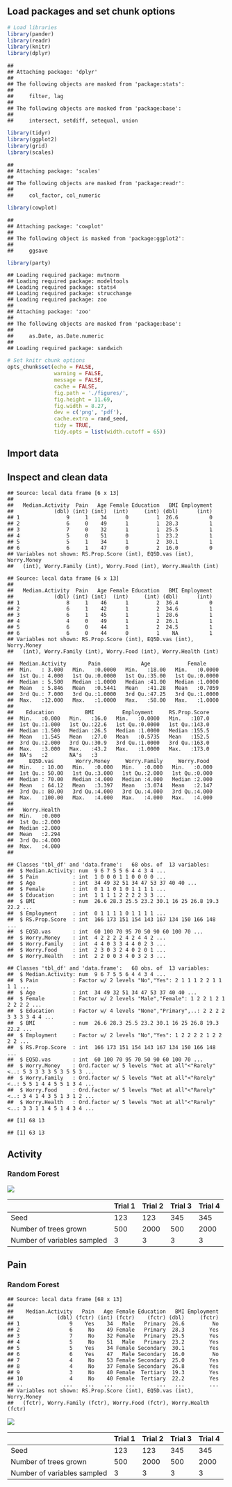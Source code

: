 Load packages and set chunk options
-----------------------------------

``` r
# Load libraries
library(pander)
library(readr)
library(knitr)
library(dplyr)
```

    ## 
    ## Attaching package: 'dplyr'
    ## 
    ## The following objects are masked from 'package:stats':
    ## 
    ##     filter, lag
    ## 
    ## The following objects are masked from 'package:base':
    ## 
    ##     intersect, setdiff, setequal, union

``` r
library(tidyr)
library(ggplot2)
library(grid)
library(scales)
```

    ## 
    ## Attaching package: 'scales'
    ## 
    ## The following objects are masked from 'package:readr':
    ## 
    ##     col_factor, col_numeric

``` r
library(cowplot)
```

    ## 
    ## Attaching package: 'cowplot'
    ## 
    ## The following object is masked from 'package:ggplot2':
    ## 
    ##     ggsave

``` r
library(party)
```

    ## Loading required package: mvtnorm
    ## Loading required package: modeltools
    ## Loading required package: stats4
    ## Loading required package: strucchange
    ## Loading required package: zoo
    ## 
    ## Attaching package: 'zoo'
    ## 
    ## The following objects are masked from 'package:base':
    ## 
    ##     as.Date, as.Date.numeric
    ## 
    ## Loading required package: sandwich

``` r
# Set knitr chunk options
opts_chunk$set(echo = FALSE,
               warning = FALSE,
               message = FALSE,
               cache = FALSE,
               fig.path = './figures/',
               fig.height = 11.69,
               fig.width = 8.27,
               dev = c('png', 'pdf'),
               cache.extra = rand_seed,
               tidy = TRUE, 
               tidy.opts = list(width.cutoff = 65))
```

Import data
-----------

Inspect and clean data
----------------------

    ## Source: local data frame [6 x 13]
    ## 
    ##   Median.Activity  Pain   Age Female Education   BMI Employment
    ##             (dbl) (int) (int)  (int)     (int) (dbl)      (int)
    ## 1               9     1    34      0         1  26.6          0
    ## 2               6     0    49      1         1  28.3          1
    ## 3               7     0    32      1         1  25.5          1
    ## 4               5     0    51      0         1  23.2          1
    ## 5               5     1    34      1         2  30.1          1
    ## 6               6     1    47      0         2  16.0          0
    ## Variables not shown: RS.Prop.Score (int), EQ5D.vas (int), Worry.Money
    ##   (int), Worry.Family (int), Worry.Food (int), Worry.Health (int)

    ## Source: local data frame [6 x 13]
    ## 
    ##   Median.Activity  Pain   Age Female Education   BMI Employment
    ##             (dbl) (int) (int)  (int)     (int) (dbl)      (int)
    ## 1               8     1    46      1         2  36.4          0
    ## 2               6     1    42      1         2  34.6          1
    ## 3               6     1    45      1         1  28.6          1
    ## 4               4     0    49      1         2  26.1          1
    ## 5               6     0    44      1         2  24.5          1
    ## 6               6     0    44      0         1    NA          1
    ## Variables not shown: RS.Prop.Score (int), EQ5D.vas (int), Worry.Money
    ##   (int), Worry.Family (int), Worry.Food (int), Worry.Health (int)

    ##  Median.Activity       Pain             Age            Female      
    ##  Min.   : 3.000   Min.   :0.0000   Min.   :18.00   Min.   :0.0000  
    ##  1st Qu.: 4.000   1st Qu.:0.0000   1st Qu.:35.00   1st Qu.:0.0000  
    ##  Median : 5.500   Median :1.0000   Median :41.00   Median :1.0000  
    ##  Mean   : 5.846   Mean   :0.5441   Mean   :41.28   Mean   :0.7059  
    ##  3rd Qu.: 7.000   3rd Qu.:1.0000   3rd Qu.:47.25   3rd Qu.:1.0000  
    ##  Max.   :12.000   Max.   :1.0000   Max.   :58.00   Max.   :1.0000  
    ##                                                                    
    ##    Education          BMI         Employment     RS.Prop.Score  
    ##  Min.   :0.000   Min.   :16.0   Min.   :0.0000   Min.   :107.0  
    ##  1st Qu.:1.000   1st Qu.:22.6   1st Qu.:0.0000   1st Qu.:143.0  
    ##  Median :1.500   Median :26.5   Median :1.0000   Median :155.5  
    ##  Mean   :1.545   Mean   :27.0   Mean   :0.5735   Mean   :152.5  
    ##  3rd Qu.:2.000   3rd Qu.:30.9   3rd Qu.:1.0000   3rd Qu.:163.0  
    ##  Max.   :3.000   Max.   :43.2   Max.   :1.0000   Max.   :173.0  
    ##  NA's   :2       NA's   :3                                      
    ##     EQ5D.vas       Worry.Money     Worry.Family     Worry.Food   
    ##  Min.   : 10.00   Min.   :0.000   Min.   :0.000   Min.   :0.000  
    ##  1st Qu.: 50.00   1st Qu.:3.000   1st Qu.:2.000   1st Qu.:0.000  
    ##  Median : 70.00   Median :4.000   Median :4.000   Median :2.000  
    ##  Mean   : 64.12   Mean   :3.397   Mean   :3.074   Mean   :2.147  
    ##  3rd Qu.: 80.00   3rd Qu.:4.000   3rd Qu.:4.000   3rd Qu.:4.000  
    ##  Max.   :100.00   Max.   :4.000   Max.   :4.000   Max.   :4.000  
    ##                                                                  
    ##   Worry.Health  
    ##  Min.   :0.000  
    ##  1st Qu.:2.000  
    ##  Median :2.000  
    ##  Mean   :2.294  
    ##  3rd Qu.:4.000  
    ##  Max.   :4.000  
    ## 

    ## Classes 'tbl_df' and 'data.frame':   68 obs. of  13 variables:
    ##  $ Median.Activity: num  9 6 7 5 5 6 4 4 3 4 ...
    ##  $ Pain           : int  1 0 0 0 1 1 0 0 0 0 ...
    ##  $ Age            : int  34 49 32 51 34 47 53 37 40 40 ...
    ##  $ Female         : int  0 1 1 0 1 0 1 1 1 1 ...
    ##  $ Education      : int  1 1 1 1 2 2 2 2 3 3 ...
    ##  $ BMI            : num  26.6 28.3 25.5 23.2 30.1 16 25 26.8 19.3 22.2 ...
    ##  $ Employment     : int  0 1 1 1 1 0 1 1 1 1 ...
    ##  $ RS.Prop.Score  : int  166 173 151 154 143 167 134 150 166 148 ...
    ##  $ EQ5D.vas       : int  60 100 70 95 70 50 90 60 100 70 ...
    ##  $ Worry.Money    : int  4 2 2 2 2 4 2 4 4 2 ...
    ##  $ Worry.Family   : int  4 4 0 3 3 4 4 0 2 3 ...
    ##  $ Worry.Food     : int  2 3 0 3 2 4 0 2 0 1 ...
    ##  $ Worry.Health   : int  2 2 0 0 3 4 0 3 2 3 ...

    ## Classes 'tbl_df' and 'data.frame':   68 obs. of  13 variables:
    ##  $ Median.Activity: num  9 6 7 5 5 6 4 4 3 4 ...
    ##  $ Pain           : Factor w/ 2 levels "No","Yes": 2 1 1 1 2 2 1 1 1 1 ...
    ##  $ Age            : int  34 49 32 51 34 47 53 37 40 40 ...
    ##  $ Female         : Factor w/ 2 levels "Male","Female": 1 2 2 1 2 1 2 2 2 2 ...
    ##  $ Education      : Factor w/ 4 levels "None","Primary",..: 2 2 2 2 3 3 3 3 4 4 ...
    ##  $ BMI            : num  26.6 28.3 25.5 23.2 30.1 16 25 26.8 19.3 22.2 ...
    ##  $ Employment     : Factor w/ 2 levels "No","Yes": 1 2 2 2 2 1 2 2 2 2 ...
    ##  $ RS.Prop.Score  : int  166 173 151 154 143 167 134 150 166 148 ...
    ##  $ EQ5D.vas       : int  60 100 70 95 70 50 90 60 100 70 ...
    ##  $ Worry.Money    : Ord.factor w/ 5 levels "Not at all"<"Rarely"<..: 5 3 3 3 3 5 3 5 5 3 ...
    ##  $ Worry.Family   : Ord.factor w/ 5 levels "Not at all"<"Rarely"<..: 5 5 1 4 4 5 5 1 3 4 ...
    ##  $ Worry.Food     : Ord.factor w/ 5 levels "Not at all"<"Rarely"<..: 3 4 1 4 3 5 1 3 1 2 ...
    ##  $ Worry.Health   : Ord.factor w/ 5 levels "Not at all"<"Rarely"<..: 3 3 1 1 4 5 1 4 3 4 ...

    ## [1] 68 13

    ## [1] 63 13

Activity
--------

### Random Forest

![](./figures/activity.forest-1.png)

|                             | Trial 1 | Trial 2 | Trial 3 | Trial 4 |
|:----------------------------|:--------|:--------|:--------|:--------|
| Seed                        | 123     | 123     | 345     | 345     |
| Number of trees grown       | 500     | 2000    | 500     | 2000    |
| Number of variables sampled | 3       | 3       | 3       | 3       |

Pain
----

### Random Forest

    ## Source: local data frame [68 x 13]
    ## 
    ##    Median.Activity   Pain   Age Female Education   BMI Employment
    ##              (dbl) (fctr) (int) (fctr)    (fctr) (dbl)     (fctr)
    ## 1                9    Yes    34   Male   Primary  26.6         No
    ## 2                6     No    49 Female   Primary  28.3        Yes
    ## 3                7     No    32 Female   Primary  25.5        Yes
    ## 4                5     No    51   Male   Primary  23.2        Yes
    ## 5                5    Yes    34 Female Secondary  30.1        Yes
    ## 6                6    Yes    47   Male Secondary  16.0         No
    ## 7                4     No    53 Female Secondary  25.0        Yes
    ## 8                4     No    37 Female Secondary  26.8        Yes
    ## 9                3     No    40 Female  Tertiary  19.3        Yes
    ## 10               4     No    40 Female  Tertiary  22.2        Yes
    ## ..             ...    ...   ...    ...       ...   ...        ...
    ## Variables not shown: RS.Prop.Score (int), EQ5D.vas (int), Worry.Money
    ##   (fctr), Worry.Family (fctr), Worry.Food (fctr), Worry.Health (fctr)

![](./figures/pain.forest-1.png)

|                             | Trial 1 | Trial 2 | Trial 3 | Trial 4 |
|:----------------------------|:--------|:--------|:--------|:--------|
| Seed                        | 123     | 123     | 345     | 345     |
| Number of trees grown       | 500     | 2000    | 500     | 2000    |
| Number of variables sampled | 3       | 3       | 3       | 3       |
